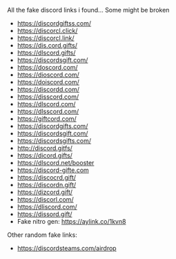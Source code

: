 All the fake discord links i found... Some might be broken

- https://discordgiftss.com/
- https://discorcl.click/
- https://discorcl.link/
- https://dis.cord.gifts/
- https://dlscord.gifts/
- https://discordsgift.com/
- https://doscord.com/
- https://dioscord.com/
- https://doiscord.com/
- https://discordd.com/
- https://disscord.com/
- https://dlscord.com/
- https://dlsscord.com/
- https://giftcord.com/
- https://discordgifts.com/
- https://discordsgift.com/
- https://discordsgifts.com/
- http://discord.gitfs/
- https://dicord.gifts/
- https://dlscord.net/booster
- https://discord-gifte.com
- https://discocrd.gift/
- https://discordn.gift/
- https://dizcord.gift/
- https://discorl.com/
- https://dliscord.com/
- https://dissord.gift/
- Fake nitro gen: https://aylink.co/1kvn8

Other random fake links:
- https://discordsteams.com/airdrop
